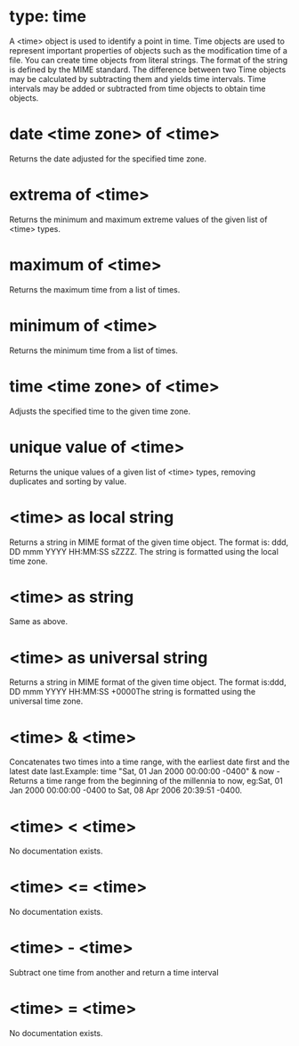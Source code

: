 # type: time

A &lt;time&gt; object is used to identify a point in time. Time objects are used to represent important properties of objects such as the modification time of a file. You can create time objects from literal strings. The format of the string is defined by the MIME standard. The difference between two Time objects may be calculated by subtracting them and yields time intervals. Time intervals may be added or subtracted from time objects to obtain time objects.

# date &lt;time zone&gt; of &lt;time&gt;

Returns the date adjusted for the specified time zone.

# extrema of &lt;time&gt;

Returns the minimum and maximum extreme values of the given list of &lt;time&gt; types.

# maximum of &lt;time&gt;

Returns the maximum time from a list of times.

# minimum of &lt;time&gt;

Returns the minimum time from a list of times.

# time &lt;time zone&gt; of &lt;time&gt;

Adjusts the specified time to the given time zone.

# unique value of &lt;time&gt;

Returns the unique values of a given list of &lt;time&gt; types, removing duplicates and sorting by value.

# &lt;time&gt; as local string

Returns a string in MIME format of the given time object. The format is: ddd, DD mmm YYYY HH:MM:SS sZZZZ. The string is formatted using the local time zone.

# &lt;time&gt; as string

Same as above.

# &lt;time&gt; as universal string

Returns a string in MIME format of the given time object. The format is:ddd, DD mmm YYYY HH:MM:SS +0000The string is formatted using the universal time zone.

# &lt;time&gt; &amp; &lt;time&gt;

Concatenates two times into a time range, with the earliest date first and the latest date last.Example: time &quot;Sat, 01 Jan 2000 00:00:00 -0400&quot; &amp; now - Returns a time range from the beginning of the millennia to now, eg:Sat, 01 Jan 2000 00:00:00 -0400 to Sat, 08 Apr 2006 20:39:51 -0400.

# &lt;time&gt; &lt; &lt;time&gt;

No documentation exists.

# &lt;time&gt; &lt;= &lt;time&gt;

No documentation exists.

# &lt;time&gt; - &lt;time&gt;

Subtract one time from another and return a time interval

# &lt;time&gt; = &lt;time&gt;

No documentation exists.
